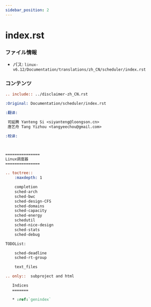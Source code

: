 ```yaml
---
sidebar_position: 2
---
```

# index.rst

### ファイル情報

- パス: `linux-v6.12/Documentation/translations/zh_CN/scheduler/index.rst`

### コンテンツ

```rst
.. include:: ../disclaimer-zh_CN.rst

:Original: Documentation/scheduler/index.rst

:翻译:

 司延腾 Yanteng Si <siyanteng@loongson.cn>
 唐艺舟 Tang Yizhou <tangyeechou@gmail.com>

:校译:



===============
Linux调度器
===============

.. toctree::
    :maxdepth: 1

    completion
    sched-arch
    sched-bwc
    sched-design-CFS
    sched-domains
    sched-capacity
    sched-energy
    schedutil
    sched-nice-design
    sched-stats
    sched-debug

TODOList:

    sched-deadline
    sched-rt-group

    text_files

.. only::  subproject and html

   Indices
   =======

   * :ref:`genindex`

```
